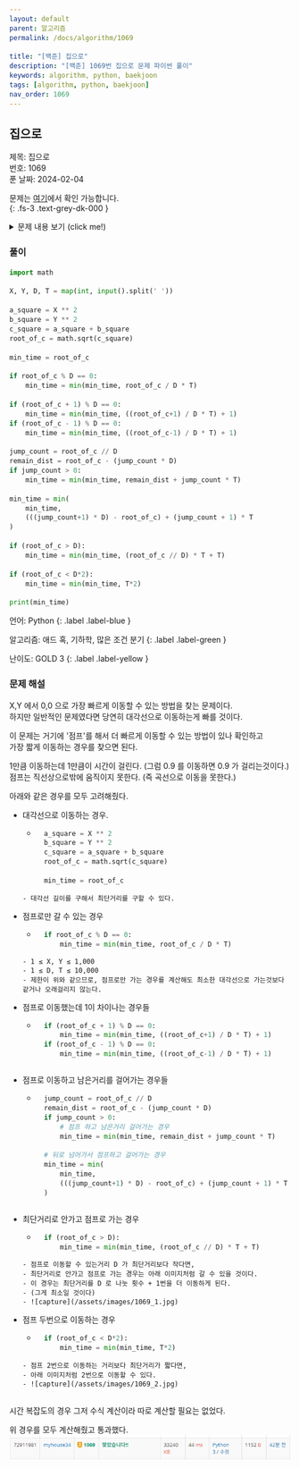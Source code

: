 ```yaml
---
layout: default
parent: 알고리즘
permalink: /docs/algorithm/1069

title: "[백준] 집으로"
description: "[백준] 1069번 집으로 문제 파이썬 풀이"
keywords: algorithm, python, baekjoon
tags: [algorithm, python, baekjoon]
nav_order: 1069
---
```


## 집으로

제목: 집으로  
번호: 1069  
푼 날짜: 2024-02-04

문제는 [여기](https://www.acmicpc.net/problem/1069)에서 확인 가능합니다.  
{: .fs-3 .text-grey-dk-000 }

<details markdown="block">
<summary>문제 내용 보기 (click me!)</summary>
### 문제

은진이는 지금 (X, Y)에 있고, (0, 0)에 있는 집으로 가능한 빨리 가려고 한다. 이동할 수 있는 방법은 다음 두 가지이다.

첫 번째 방법은 걷는것이다. 걸을 때는 1초에 1만큼 움직인다. 두 번째 방법은 점프하는 것이다. 점프를 하게 되면, T초에 D만큼 움직인다. 점프는 일직선으로만 할 수 있고, 정확하게 D칸만 움직일 수 있다.

위의 두 가지 방법을 이용해서 집에 돌아오는데 걸리는 시간의 최솟값을 구하는 프로그램을 작성하시오. 꼭 한 가지 방법만 사용해야 되는것이 아니고, 두 가지 방법을 적절히 조합해서 가장 빠른 시간을 구하는 것이다.

## 입력
첫째 줄에 네 정수 X, Y, D, T가 주어진다.

## 출력
첫째 줄에 집에 돌아오는데 걸리는 시간의 최솟값을 출력한다. 절대/상대 오차는 10-9까지 허용한다.

## 제한
- 1 ≤ X, Y ≤ 1,000
- 1 ≤ D, T ≤ 10,000

## 예제

**입력 1**
```
6 8 5 3
```

**출력 1**
```
6.0
```

**입력 2**
```
3 4 6 3
```

**출력 2**
```
4.0
```

**입력 3**
```
318 445 1200 800
```

**출력 3**
```
546.9451526432975
```

**입력 4**
```
400 300 150 10
```

**출력 4**
```
40.0
```

**입력 5**
```
6 8 3 2
```

**출력 5**
```
7.0
```

**입력 6**
```
10 10 1000 5
```

**출력 6**
```
10.0
```
---

</details>

### 풀이
<div class="code-example" markdown="1">

```python
import math

X, Y, D, T = map(int, input().split(' '))

a_square = X ** 2
b_square = Y ** 2
c_square = a_square + b_square
root_of_c = math.sqrt(c_square)

min_time = root_of_c

if root_of_c % D == 0:
    min_time = min(min_time, root_of_c / D * T)

if (root_of_c + 1) % D == 0:
    min_time = min(min_time, ((root_of_c+1) / D * T) + 1)
if (root_of_c - 1) % D == 0:
    min_time = min(min_time, ((root_of_c-1) / D * T) + 1)

jump_count = root_of_c // D
remain_dist = root_of_c - (jump_count * D)
if jump_count > 0:
    min_time = min(min_time, remain_dist + jump_count * T)

min_time = min(
    min_time, 
    (((jump_count+1) * D) - root_of_c) + (jump_count + 1) * T
)

if (root_of_c > D):
    min_time = min(min_time, (root_of_c // D) * T + T)

if (root_of_c < D*2):
    min_time = min(min_time, T*2)

print(min_time)
```
언어: Python
{: .label .label-blue }

알고리즘: 애드 혹, 기하학, 많은 조건 분기
{: .label .label-green }

난이도: GOLD 3
{: .label .label-yellow }
</div>

### 문제 해설
X,Y 에서 0,0 으로 가장 빠르게 이동할 수 있는 방법을 찾는 문제이다.  
하지만 일반적인 문제였다면 당연히 대각선으로 이동하는게 빠를 것이다.  

이 문제는 거기에 '점프'를 해서 더 빠르게 이동할 수 있는 방법이 있나 확인하고  
가장 짧게 이동하는 경우를 찾으면 된다.

1만큼 이동하는데 1만큼이 시간이 걸린다. (그럼 0.9 를 이동하면 0.9 가 걸리는것이다.)  
점프는 직선상으로밖에 움직이지 못한다. (즉 곡선으로 이동을 못한다.)

아래와 같은 경우를 모두 고려해줬다.
- 대각선으로 이동하는 경우.
    - ```python
        a_square = X ** 2
        b_square = Y ** 2
        c_square = a_square + b_square
        root_of_c = math.sqrt(c_square)

        min_time = root_of_c
    ```
    - 대각선 길이를 구해서 최단거리를 구할 수 있다.
- 점프로만 갈 수 있는 경우
    - ```python
        if root_of_c % D == 0:
            min_time = min(min_time, root_of_c / D * T)
    ```
    - 1 ≤ X, Y ≤ 1,000
    - 1 ≤ D, T ≤ 10,000
    - 제한이 위와 같으므로, 점프로만 가는 경우를 계산해도 최소한 대각선으로 가는것보다 같거나 오래걸리지 않는다.
- 점프로 이동했는데 1이 차이나는 경우들
    - ```python
        if (root_of_c + 1) % D == 0:
            min_time = min(min_time, ((root_of_c+1) / D * T) + 1)
        if (root_of_c - 1) % D == 0:
            min_time = min(min_time, ((root_of_c-1) / D * T) + 1)
    ```
- 점프로 이동하고 남은거리를 걸어가는 경우들
    - ```python
        jump_count = root_of_c // D
        remain_dist = root_of_c - (jump_count * D)
        if jump_count > 0:
            # 점프 하고 남은거리 걸어가는 경우
            min_time = min(min_time, remain_dist + jump_count * T)

        # 뒤로 넘어가서 점프하고 걸어가는 경우
        min_time = min(
            min_time, 
            (((jump_count+1) * D) - root_of_c) + (jump_count + 1) * T
        )
    ```
- 최단거리로 안가고 점프로 가는 경우
    - ```python
        if (root_of_c > D):
            min_time = min(min_time, (root_of_c // D) * T + T)
    ```
    - 점프로 이동할 수 있는거리 D 가 최단거리보다 작다면,
    - 최단거리로 안가고 점프로 가는 경우는 아래 이미지처럼 갈 수 있을 것이다.
    - 이 경우는 최단거리를 D 로 나눗 횟수 + 1번을 더 이동하게 된다.
    - (그게 최소일 것이다)
    - ![capture](/assets/images/1069_1.jpg)
- 점프 두번으로 이동하는 경우
    - ```python
        if (root_of_c < D*2):
            min_time = min(min_time, T*2)
    ```
    - 점프 2번으로 이동하는 거리보다 최단거리가 짧다면,
    - 아래 이미지처럼 2번으로 이동할 수 있다.
    - ![capture](/assets/images/1069_2.jpg)


시간 복잡도의 경우 그저 수식 계산이라 따로 계산할 필요는 없었다.  

위 경우를 모두 계산해줬고 통과했다.
![capture](/assets/images/1069_3.png)

